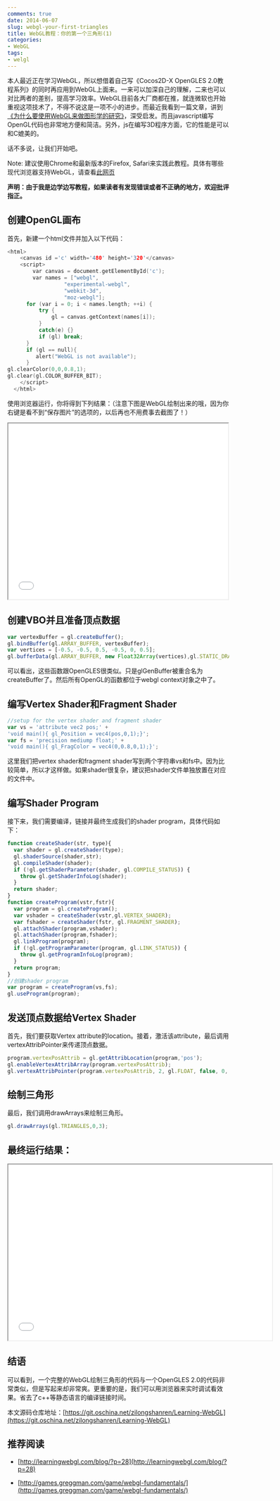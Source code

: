 ```yaml
---
comments: true
date: 2014-06-07 
slug: webgl-your-first-triangles
title: WebGL教程：你的第一个三角形(1)
categories:
- WebGL
tags:
- welgl
---
```


 
<!-- toc -->

本人最近正在学习WebGL，所以想借着自己写《Cocos2D-X OpenGLES 2.0教程系列》的同时再应用到WebGL上面来。一来可以加深自己的理解，二来也可以对比两者的差别，提高学习效率。WebGL目前各大厂商都在推，就连微软也开始重视这项技术了，不得不说这是一项不小的进步。而最近我看到一篇文章，讲到[《为什么要使用WebGL来做图形学的研究》](http://www.realtimerendering.com/blog/why-use-webgl-for-graphics-research/)，深受启发。而且javascript编写OpenGL代码也非常地方便和简洁。另外，js在编写3D程序方面，它的性能是可以和C媲美的。

话不多说，让我们开始吧。

Note: 建议使用Chrome和最新版本的Firefox, Safari来实践此教程。具体有哪些现代浏览器支持WebGL，请查看[此网页](http://www.khronos.org/webgl/wiki/Getting_a_WebGL_Implementation#Safari)

**声明：由于我是边学边写教程，如果读者有发现错误或者不正确的地方，欢迎批评指正。**

<!-- more -->

## 创建OpenGL画布

首先，新建一个html文件并加入以下代码：

```cpp
<html>
    <canvas id ='c' width='480' height='320'</canvas>
    <script>
        var canvas = document.getElementById('c');
        var names = ["webgl",
                  "experimental-webgl",
                  "webkit-3d", 
                  "moz-webgl"];
      for (var i = 0; i < names.length; ++i) {
          try {
              gl = canvas.getContext(names[i]);
          } 
          catch(e) {}
          if (gl) break;
      }
      if (gl == null){
         alert("WebGL is not available");
      }
gl.clearColor(0,0,0.8,1);
gl.clear(gl.COLOR_BUFFER_BIT);
    </script>
  </html>
```

使用浏览器运行，你将得到下列结果：（注意下图是WebGL绘制出来的哦，因为你右键是看不到“保存图片”的选项的，以后再也不用费事去截图了！）

<iframe class="webgl_example" width="500" height="400" src="/webgl/ex01.html"></iframe>

## 创建VBO并且准备顶点数据

```javascript
var vertexBuffer = gl.createBuffer();
gl.bindBuffer(gl.ARRAY_BUFFER, vertexBuffer);
var vertices = [-0.5, -0.5, 0.5, -0.5, 0, 0.5];
gl.bufferData(gl.ARRAY_BUFFER, new Float32Array(vertices),gl.STATIC_DRAW);
```

可以看出，这些函数跟OpenGLES很类似。只是glGenBuffer被重合名为createBuffer了。然后所有OpenGL的函数都位于webgl context对象之中了。

## 编写Vertex Shader和Fragment Shader

```javascript
//setup for the vertex shader and fragment shader
var vs = 'attribute vec2 pos;' +
'void main(){ gl_Position = vec4(pos,0,1);}';
var fs = 'precision mediump float;' +
'void main(){ gl_FragColor = vec4(0,0.8,0,1);}';
```

这里我们把vertex shader和fragment shader写到两个字符串vs和fs中。因为比较简单，所以才这样做。如果shader很复杂，建议把shader文件单独放置在对应的文件中。

## 编写Shader Program

接下来，我们需要编译，链接并最终生成我们的shader program，具体代码如下：

```javascript
function createShader(str, type){
  var shader = gl.createShader(type);
  gl.shaderSource(shader,str);
  gl.compileShader(shader);
  if (!gl.getShaderParameter(shader, gl.COMPILE_STATUS)) {
    throw gl.getShaderInfoLog(shader);
  }
  return shader;
}
function createProgram(vstr,fstr){
  var program = gl.createProgram();
  var vshader = createShader(vstr,gl.VERTEX_SHADER);
  var fshader = createShader(fstr, gl.FRAGMENT_SHADER);
  gl.attachShader(program,vshader);
  gl.attachShader(program,fshader);
  gl.linkProgram(program);
  if (!gl.getProgramParameter(program, gl.LINK_STATUS)) {
    throw gl.getProgramInfoLog(program);
  }
  return program;
}
//创建shader program
var program = createProgram(vs,fs);
gl.useProgram(program);
```

## 发送顶点数据给Vertex Shader

首先，我们要获取Vertex attribute的location。接着，激活该attribute，最后调用vertexAttribPointer来传递顶点数据。

```javascript
program.vertexPosAttrib = gl.getAttribLocation(program,'pos');
gl.enableVertexAttribArray(program.vertexPosAttrib);
gl.vertexAttribPointer(program.vertexPosAttrib, 2, gl.FLOAT, false, 0, 0);
```

## 绘制三角形

最后，我们调用drawArrays来绘制三角形。

```javascript
gl.drawArrays(gl.TRIANGLES,0,3); 
```

## 最终运行结果：

<iframe class="webgl_example" width="600" height="400" src="/webgl/ex02.html"></iframe>


## 结语

可以看到，一个完整的WebGL绘制三角形的代码与一个OpenGLES 2.0的代码非常类似，但是写起来却非常爽。更重要的是，我们可以用浏览器来实时调试看效果。省去了c++等静态语言的编译链接时间。

本文源码仓库地址：[https://git.oschina.net/zilongshanren/Learning-WebGL](https://git.oschina.net/zilongshanren/Learning-WebGL)

## 推荐阅读

  * [http://learningwebgl.com/blog/?p=28](http://learningwebgl.com/blog/?p=28)

  * [http://games.greggman.com/game/webgl-fundamentals/](http://games.greggman.com/game/webgl-fundamentals/)

